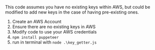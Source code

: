 This code assumes you have no existing keys within AWS, but could be modified to add new keys in the case of having pre-existing ones.

1. Create an AWS Account
2. Ensure there are no existing keys in AWS 
3. Modify code to use your AWS credentials
4. `npm install puppeteer`
5. run in terminal with `node .\key_getter.js`
